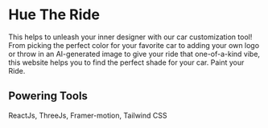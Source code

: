 # Hue The Ride
This helps to unleash your inner designer with our car customization tool! 
From picking the perfect color for your favorite car to adding your own logo or 
throw in an AI-generated image to give your ride that one-of-a-kind vibe, this 
website helps you to find the perfect shade for your car. Paint your Ride.

## Powering Tools
ReactJs, ThreeJs, Framer-motion, Tailwind CSS 

